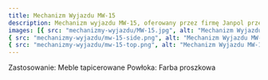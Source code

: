```yaml
---
title: Mechanizm Wyjazdu MW-15
description: Mechanizm wyjazdu MW-15, oferowany przez firmę Janpol przeznaczony jest do mebli tapicerowanych i ma służyć szybkiemu i wygodnemu wysuwaniu schowanych części kanap, sof itp. Mechanizm jest niezwykle prosty w montażu i odporny na usterki.
images: [{ src: "mechanizmy-wyjazdu/MW-15.jpg", alt: "Mechanizm Wyjazdu MW-15" },
{ src: "mechanizmy-wyjazdu/mw-15-side.png", alt: "Mechanizm Wyjazdu MW-15" },
{ src: "mechanizmy-wyjazdu/mw-15-top.png", alt: "Mechanizm Wyjazdu MW-15" }]
---
```


Zastosowanie: Meble tapicerowane
Powłoka: Farba proszkowa
